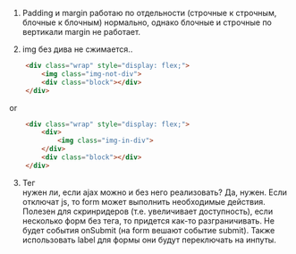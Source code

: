 1. Padding и margin работаю по отдельности (строчные к строчным, блочные к блочным) нормально, однако блочные и строчные по вертикали margin не работает.

2. img без дива не сжимается..

``` html
	<div class="wrap" style="display: flex;">
		<img class="img-not-div">
		<div class="block"></div>
	</div>
```

or

``` html
	<div class="wrap" style="display: flex;">
		<div>
			<img class="img-in-div">
		</div>
		<div class="block"></div>
	</div>
```

3. Тег <form> нужен ли, если ajax можно и без него реализовать?
Да, нужен. 
Если отключат js, то form может выполнить необходимые действия. 
Полезен для скринридеров (т.е. увеличивает доступность), если несколько форм без тега, то придется как-то разграничивать. 
Не будет события onSubmit (на form вешают событие submit).
Также использовать label для формы они будут переключать на инпуты.